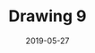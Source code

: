 ---
title: Drawing 9
date: '2019-05-27'
thumb_image: images/mar-4yo/4-mar-drawing9.jpg
thumb_image_alt: Drawing 9
image: images/mar-4yo/4-mar-drawing9.jpg
image_alt: Drawing 9
template: project
---	